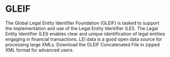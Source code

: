 # GLEIF
The Global Legal Entity Identifier Foundation (GLEIF) is tasked to support the implementation and use of the Legal Entity Identifier (LEI). The Legal Entity Identifier (LEI) enables clear and unique identification of legal entities engaging in financial transactions. LEI data is a good open data source for processing large XMLs. Download the GLEIF Concatenated File in zipped XML format for advanced users.
